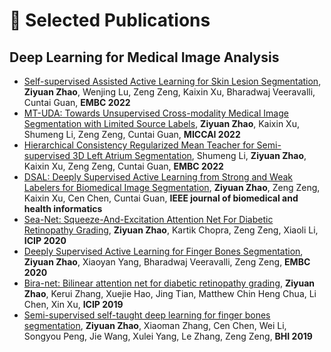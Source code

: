 # 📝 Selected Publications 

## Deep Learning for Medical Image Analysis
- [Self-supervised Assisted Active Learning for Skin Lesion Segmentation](https://arxiv.org/abs/2205.07021), **Ziyuan Zhao**, Wenjing Lu, Zeng Zeng, Kaixin Xu, Bharadwaj Veeravalli, Cuntai Guan, **EMBC 2022**
- [MT-UDA: Towards Unsupervised Cross-modality Medical Image Segmentation with Limited Source Labels](https://arxiv.org/abs/2203.12454), **Ziyuan Zhao**, Kaixin Xu, Shumeng Li, Zeng Zeng, Cuntai Guan, **MICCAI 2022**
- [Hierarchical Consistency Regularized Mean Teacher for Semi-supervised 3D Left Atrium Segmentation](https://arxiv.org/abs/2105.10369), Shumeng Li, **Ziyuan Zhao**, Kaixin Xu, Zeng Zeng, Cuntai Guan, **EMBC 2022**
- [DSAL: Deeply Supervised Active Learning from Strong and Weak Labelers for Biomedical Image Segmentation](https://arxiv.org/abs/2101.09057), **Ziyuan Zhao**, Zeng Zeng, Kaixin Xu, Cen Chen, Cuntai Guan, **IEEE journal of biomedical and health informatics**
- [Sea-Net: Squeeze-And-Excitation Attention Net For Diabetic Retinopathy Grading](https://arxiv.org/abs/2010.15344), **Ziyuan Zhao**, Kartik Chopra, Zeng Zeng, Xiaoli Li, **ICIP 2020**
- [Deeply Supervised Active Learning for Finger Bones Segmentation](https://arxiv.org/abs/2005.03225), **Ziyuan Zhao**, Xiaoyan Yang, Bharadwaj Veeravalli, Zeng Zeng, **EMBC 2020**
- [Bira-net: Bilinear attention net for diabetic retinopathy grading](https://arxiv.org/abs/1905.06312), **Ziyuan Zhao**, Kerui Zhang, Xuejie Hao, Jing Tian, Matthew Chin Heng Chua, Li Chen, Xin Xu, **ICIP 2019**
- [Semi-supervised self-taught deep learning for finger bones segmentation](https://arxiv.org/abs/1905.06312), **Ziyuan Zhao**, Xiaoman Zhang, Cen Chen, Wei Li, Songyou Peng, Jie Wang, Xulei Yang, Le Zhang, Zeng Zeng, **BHI 2019**

